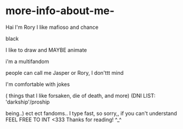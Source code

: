 # more-info-about-me-
Hai I'm Rory 
I like mafioso and chance
 
 black
 
 I  like to draw and MAYBE animate

i'm a multifandom 

people can call me Jasper or Rory, I don'ttt mind  

I'm comfortable with jokes 

 ( things that I like forsaken, die of death, and more) (DNI LIST: 'darkship'/proship  
 
 being..) ect ect fandoms.. 
I type fast, so sorry,, if you can't understand  
FEEL FREE TO INT <333
Thanks for reading! ^_^
